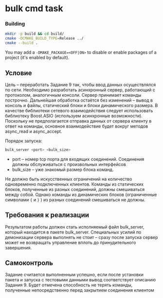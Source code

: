 # bulk cmd task

### Building

```bash
mkdir -p build && cd build/
cmake -DCMAKE_BUILD_TYPE=Release ../
cmake --build .
```

You may add a `-DMAKE_PACKAGE=<OFF|ON>` to disable or enable packages of a project (it's enabled by default).

## Условие

Цель – переработать Задание 9 так, чтобы ввод данных осуществлялся по сети. Необходимо разработать асинхронный сервер, работающий с протоколом, аналогичным консоли. Сервер принимает команды построчно. Дальнейшая обработка остаётся без изменений – вывод в консоль и файлы, статический блоки и блоки динамического размера. В качестве библиотеки сетевого взаимодействия следует использовать библиотеку Boost.ASIO (используем асинхронные возможности). Поскольку не предполагается отправка данных от сервера клиенту в ответ на команды, основное взаимодействие будет вокруг методов async_read и async_accept.


Порядок запуска:

```bash
bulk_server <port> <bulk_size>
```

* port – номер tcp порта для входящих соединений. Соединения должны обслуживаться с
  произвольных интерфейсов
* bulk_size – уже знакомый размер блока команд.

Не должно быть искусственных ограничений на количество одновременно подключенных клиентов. Команды из статических блоков, полученные из разных соединений, должны смешиваться между собой. Однако команды из динамических блоков (ограниченные символами `{` и `}` ) из разных соединений смешиваться не должны.

## Требования к реализации

Результатом работы должен стать исполняемый файл bulk_server, который находится в пакете bulk_server. Специальных усилий по демонизации сервера выполнять не стоит – сразу после запуска сервер может не возвращать управление вплоть до принудительного завершения.

## Самоконтроль

Задание считается выполненным успешно, если после установки пакета и запуска с тестовыми данными вывод соответствует описанию Задания 9. Будет отмечена способность не терять команды, полученные непосредственно перед закрытием соединения клиентом
